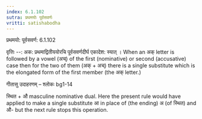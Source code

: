 ```yaml
---
index: 6.1.102
sutra: प्रथमयोः पूर्वसवर्णः
vritti: satishabodha
---
```



 प्रथमयो: पूर्वसवर्ण: 6.1.102 


वृत्तिः --: अक: प्रथमाद्वितीययोरचि पूर्वसवर्णदीर्घ एकादेश: स्यात् । When an अक् letter is followed by a vowel (अच्) of the first (nominative) or second (accusative) case then for the two of them (अक् + अच्) there is a single substitute which is the elongated form of the first member (the अक् letter.) 


गीतासु उदाहरणम् – श्लोकः bg1-14 


स्थित + औ masculine nominative dual. Here the present rule would have applied to make a single substitute आ in place of (the ending) अ (of स्थित) and औ- but the next rule stops this operation. 


